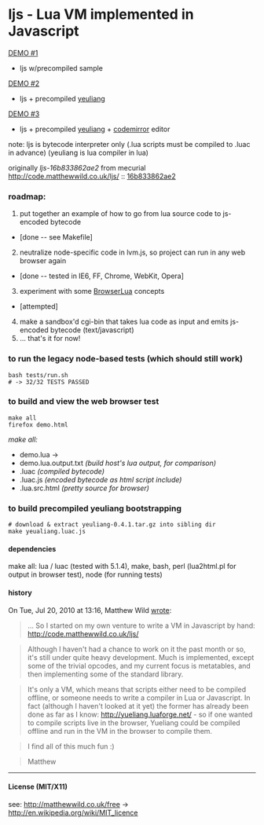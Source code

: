 # ljs - Lua VM implemented in Javascript

[DEMO #1](http://humbletim.github.com/ljs/demo/demo.html) 
 - ljs w/precompiled sample

[DEMO #2](http://humbletim.github.com/ljs/demo/inbrowser.html)
 - ljs + precompiled [yeuliang](http://yueliang.luaforge.net/)
 
[DEMO #3](http://humbletim.github.com/ljs/demo/codemirror.html)
 - ljs + precompiled [yeuliang](http://yueliang.luaforge.net/) + [codemirror](http://codemirror.net) editor 

note: ljs is bytecode interpreter only
(.lua scripts must be compiled to .luac in advance)
(yeuliang is lua compiler in lua)

originally *ljs-16b833862ae2* from mecurial
  http://code.matthewwild.co.uk/ljs/ :: 
  [16b833862ae2](http://code.matthewwild.co.uk/ljs/rev/16b833862ae2)

### roadmap:

1. put together an example of how to go from lua source code to js-encoded
   bytecode
 * [done -- see Makefile]
2. neutralize node-specific code in lvm.js, so project can run in any web
   browser again
 * [done -- tested in IE6, FF, Chrome, WebKit, Opera]
3. experiment with some [BrowserLua](https://github.com/agladysh/browser-lua) 
   concepts
 * [attempted]
4. make a sandbox'd cgi-bin that takes lua code as input and emits js-encoded
   bytecode (text/javascript)
5. ... that's it for now!

### to run the legacy node-based tests (which should still work)

    bash tests/run.sh
    # -> 32/32 TESTS PASSED

### to build and view the web browser test

    make all 
    firefox demo.html
 
*make all:*

* demo.lua ->
 * demo.lua.output.txt *(build host's lua output, for comparison)* 
 *  .luac *(compiled bytecode)* 
 *  .luac.js *(encoded bytecode as html script include)* 
 *  .lua.src.html *(pretty source for browser)* 

### to build precompiled yeuliang bootstrapping
    # download & extract yeuliang-0.4.1.tar.gz into sibling dir
    make yeualiang.luac.js

#### dependencies

make all: lua / luac (tested with 5.1.4),
  make, bash,
  perl (lua2html.pl for output in browser test),
  node (for running tests)

#### history

On Tue, Jul 20, 2010 at 13:16, Matthew Wild [wrote](http://lua-users.org/lists/lua-l/2010-07/msg00569.html):

>... So I started on my own venture to write a VM in Javascript by hand:
http://code.matthewwild.co.uk/ljs/
 
>Although I haven't had a chance to work on it the past month or so,
it's still under quite heavy development. Much is implemented, except
some of the trivial opcodes, and my current focus is metatables, and
then implementing some of the standard library.

>It's only a VM, which means that scripts either need to be compiled
offline, or someone needs to write a compiler in Lua or Javascript. In
fact (although I haven't looked at it yet) the former has already been
done as far as I know: http://yueliang.luaforge.net/ - so if one
wanted to compile scripts live in the browser, Yueliang could be
compiled offline and run in the VM in the browser to compile them.

>I find all of this much fun :)

>Matthew 

------
#### License (MIT/X11)
see: <http://matthewwild.co.uk/free> ->
  <http://en.wikipedia.org/wiki/MIT_licence>
